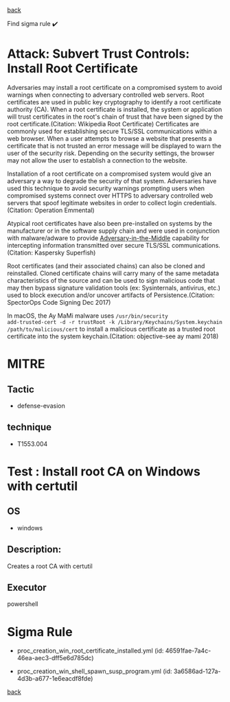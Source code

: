
[back](../index.md)

Find sigma rule :heavy_check_mark: 

# Attack: Subvert Trust Controls: Install Root Certificate 

Adversaries may install a root certificate on a compromised system to avoid warnings when connecting to adversary controlled web servers. Root certificates are used in public key cryptography to identify a root certificate authority (CA). When a root certificate is installed, the system or application will trust certificates in the root's chain of trust that have been signed by the root certificate.(Citation: Wikipedia Root Certificate) Certificates are commonly used for establishing secure TLS/SSL communications within a web browser. When a user attempts to browse a website that presents a certificate that is not trusted an error message will be displayed to warn the user of the security risk. Depending on the security settings, the browser may not allow the user to establish a connection to the website.

Installation of a root certificate on a compromised system would give an adversary a way to degrade the security of that system. Adversaries have used this technique to avoid security warnings prompting users when compromised systems connect over HTTPS to adversary controlled web servers that spoof legitimate websites in order to collect login credentials.(Citation: Operation Emmental)

Atypical root certificates have also been pre-installed on systems by the manufacturer or in the software supply chain and were used in conjunction with malware/adware to provide [Adversary-in-the-Middle](https://attack.mitre.org/techniques/T1557) capability for intercepting information transmitted over secure TLS/SSL communications.(Citation: Kaspersky Superfish)

Root certificates (and their associated chains) can also be cloned and reinstalled. Cloned certificate chains will carry many of the same metadata characteristics of the source and can be used to sign malicious code that may then bypass signature validation tools (ex: Sysinternals, antivirus, etc.) used to block execution and/or uncover artifacts of Persistence.(Citation: SpectorOps Code Signing Dec 2017)

In macOS, the Ay MaMi malware uses <code>/usr/bin/security add-trusted-cert -d -r trustRoot -k /Library/Keychains/System.keychain /path/to/malicious/cert</code> to install a malicious certificate as a trusted root certificate into the system keychain.(Citation: objective-see ay mami 2018)

# MITRE
## Tactic
  - defense-evasion


## technique
  - T1553.004


# Test : Install root CA on Windows with certutil
## OS
  - windows


## Description:
Creates a root CA with certutil


## Executor
powershell

# Sigma Rule
 - proc_creation_win_root_certificate_installed.yml (id: 46591fae-7a4c-46ea-aec3-dff5e6d785dc)

 - proc_creation_win_shell_spawn_susp_program.yml (id: 3a6586ad-127a-4d3b-a677-1e6eacdf8fde)



[back](../index.md)
